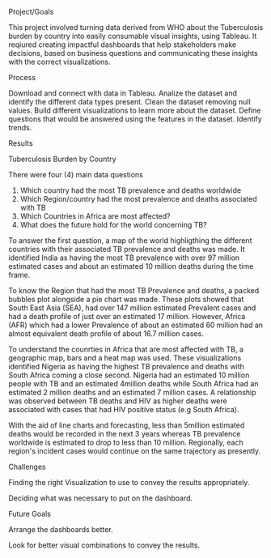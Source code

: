 Project/Goals

This project involved turning data derived from WHO about the Tuberculosis burden by country into easily consumable visual insights, using Tableau. It reqiured creating impactful dashboards that help stakeholders make decisions, based on business questions and communicating these insights with the correct visualizations.

Process

Download and connect with data in Tableau.
Analize the dataset and identify the different data types present.
Clean the dataset removing null values.
Build different visualizations to learn more about the dataset. 
Define questions that would be answered using the features in the dataset.
Identify trends.

Results

Tuberculosis Burden by Country

There were four (4) main data questions 
1. Which country had the most TB prevalence and deaths worldwide
2. Which Region/country had the most prevalence and deaths associated with TB
3. Which Countries in Africa are most affected?
4. What does the future hold for the world concerning TB?

To answer the first question, a map of the world highligthing the different countries with their associated TB prevalence and deaths was made. It identified India as having the most TB prevalence with over 97 million estimated cases and about an estimated 10 million deaths during the time frame.

To know the Region that had the most TB Prevalence and deaths, a packed bubbles plot alongside a pie chart was made. These plots showed that South East Asia (SEA), had over 147 million estimated Prevalent cases and had a death profile of just over an estimated 17 million. However, Africa (AFR) which had a lower Prevalence of about an estimated 60 million had an almost equivalent death profile of about 16.7 million cases. 

To understand the counrties in Africa that are most affected with TB, a geographic map, bars and a heat map was used. These visualizations identified Nigeria as having the highest TB prevalence and deaths with South Africa coming a close second. Nigeria had an estimated 10 million people with TB and an estimated 4million deaths while South Africa had an estimated 2 million deaths and an estimated 7 million cases. A relationship was observed between TB deaths and HIV as higher deaths were associated with cases that had HIV positive status (e.g South Africa).
 
With the aid of line charts and forecasting, less than 5million estimated deaths would be recorded in the next 3 years whereas TB prevalence worldwide is estimated to  drop to less than 10 million. Regionally, each region's incident cases would continue on the same trajectory as presently.

Challenges

Finding the right Visualization to use to convey the results appropriately.

Deciding what was necessary to put on the dashboard. 

Future Goals

Arrange the dashboards better.

Look for better visual combinations to convey the results.
